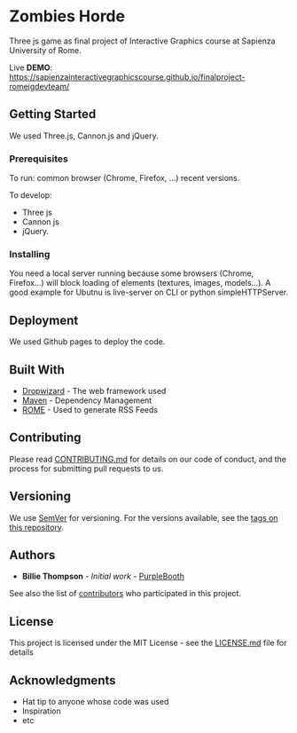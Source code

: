 # Zombies Horde

Three js game as final project of Interactive Graphics course at Sapienza University of Rome.

Live **DEMO**: https://sapienzainteractivegraphicscourse.github.io/finalproject-romeigdevteam/

## Getting Started
We used Three.js, Cannon.js and jQuery.  

### Prerequisites
To run:
  common browser (Chrome, Firefox, ...) recent versions. 

To develop:
- Three js
- Cannon js
- jQuery.

### Installing
You need a local server running because some browsers (Chrome, Firefox...) will block loading of elements (textures, images, models...).
A good example for Ubutnu is live-server on CLI or python simpleHTTPServer.

## Deployment

We used Github pages to deploy the code.
## Built With

* [Dropwizard](http://www.dropwizard.io/1.0.2/docs/) - The web framework used
* [Maven](https://maven.apache.org/) - Dependency Management
* [ROME](https://rometools.github.io/rome/) - Used to generate RSS Feeds

## Contributing

Please read [CONTRIBUTING.md](https://gist.github.com/PurpleBooth/b24679402957c63ec426) for details on our code of conduct, and the process for submitting pull requests to us.

## Versioning

We use [SemVer](http://semver.org/) for versioning. For the versions available, see the [tags on this repository](https://github.com/your/project/tags). 

## Authors

* **Billie Thompson** - *Initial work* - [PurpleBooth](https://github.com/PurpleBooth)

See also the list of [contributors](https://github.com/your/project/contributors) who participated in this project.

## License

This project is licensed under the MIT License - see the [LICENSE.md](LICENSE.md) file for details

## Acknowledgments

* Hat tip to anyone whose code was used
* Inspiration
* etc


